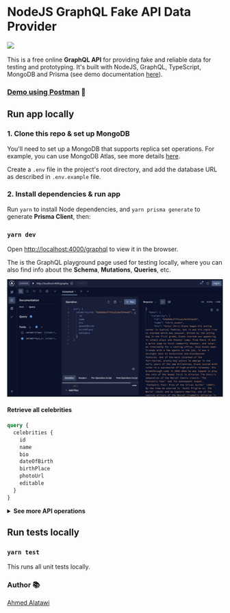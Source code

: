 # NodeJS GraphQL Fake API Data Provider

![](https://github.com/AhmedAlatawi/nodejs-graphql-fake-api/actions/workflows/main.yml/badge.svg)

This is a free online **GraphQL API** for providing fake and reliable data for testing and prototyping. It's built with NodeJS, GraphQL, TypeScript, MongoDB and Prisma (see demo documentation [here](https://documenter.getpostman.com/view/35959656/2sA3kdBdBt)).

### [Demo using Postman](https://www.postman.com/altimetry-geoscientist-3938507/workspace/fake-api-data-provider-workspace/collection/35959656-ba1f465c-25fe-412f-875e-bac82c85157c?action=share&creator=35959656) :movie_camera:

## Run app locally

### 1. Clone this repo & set up MongoDB

You'll need to set up a MongoDB that supports replica set operations. For example, you can use MongoDB Atlas, see more details [here](https://www.mongodb.com/docs/atlas/).

Create a `.env` file in the project's root directory, and add the database URL as described in `.env.example` file.

### 2. Install dependencies & run app

Run `yarn` to install Node dependencies, and `yarn prisma generate` to generate **Prisma Client**, then:

### `yarn dev`

Open [http://localhost:4000/graphql](http://localhost:4000/graphql) to view it in the browser.

The is the GraphQL playground page used for testing locally, where you can also find info about the **Schema**, **Mutations**, **Queries**, etc.

![](./images/image.png)

#### Retrieve all celebrities

```graphql
query {
  celebrities {
    id
    name
    bio
    dateOfBirth
    birthPlace
    photoUrl
    editable
  }
}
```

<Details>

<Summary><strong>See more API operations</strong></Summary>

#### Retrieve a single celebrity by ID

You can retrieve a single celebrity by passing the id:

```graphql
query {
  celebrity(id: "__CELEBRITY_ID__") {
    id
    ...
  }
}
```

#### Create a new celebrity

This mutation creates a new celebrity by passing the celebrity object:

```graphql
mutation {
  createCelebrity(celebrity: {name: "__NAME__", bio: "__BIO__", dateOfBirth: "__DATE_OF_BIRTH__", birthPlace: "__BIRTH_PLACE__", photoUrl: "__PHOTO_URL__", editable: "__EDITABLE__"}) {
    id
    ...
  }
}
```

#### Update an existing celebrity

This mutation updates an existing celebrity by passing the id along with the properties to update:

```graphql
mutation {
  updateCelebrity(celebrity: {id: "__ID__", name: "__NAME__", bio: "__BIO__", dateOfBirth: "__DATE_OF_BIRTH__", birthPlace: "__BIRTH_PLACE__", photoUrl: "__PHOTO_URL__"}) {
    id
    ...
  }
}
```

#### Delete an existing celebrity

This mutation deletes an existing celebrity by passing the id:

```graphql
mutation {
  deleteCelebrity(id: "__ID__") {
    id
    ...
  }
}
```

#### Delete all existing celebrities

This mutation deletes all existing celebrities:

```graphql
mutation {
  deleteAllCelebrities {
    count
  }
}
```

</Details>

## Run tests locally

### `yarn test`

This runs all unit tests locally.

### Author :books:

[Ahmed Alatawi](https://github.com/AhmedAlatawi)
